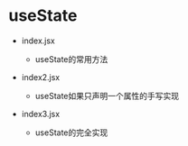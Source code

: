 # useState

- index.jsx

  - useState的常用方法

- index2.jsx

  - useState如果只声明一个属性的手写实现

- index3.jsx

  - useState的完全实现

